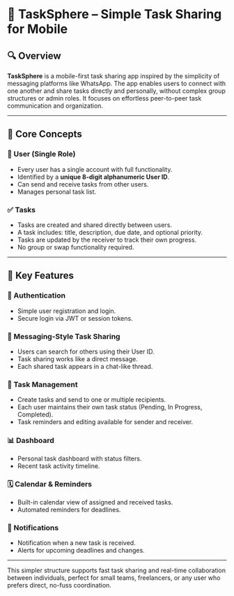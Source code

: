 # 🧠 TaskSphere – Simple Task Sharing for Mobile

## 🔍 Overview

**TaskSphere** is a mobile-first task sharing app inspired by the simplicity of messaging platforms like WhatsApp. The app enables users to connect with one another and share tasks directly and personally, without complex group structures or admin roles. It focuses on effortless peer-to-peer task communication and organization.

---

## 🧹 Core Concepts

### 👤 User (Single Role)

* Every user has a single account with full functionality.
* Identified by a **unique 8-digit alphanumeric User ID**.
* Can send and receive tasks from other users.
* Manages personal task list.

### ✅ Tasks

* Tasks are created and shared directly between users.
* A task includes: title, description, due date, and optional priority.
* Tasks are updated by the receiver to track their own progress.
* No group or swap functionality required.

---

## 🚀 Key Features

### 🔐 Authentication

* Simple user registration and login.
* Secure login via JWT or session tokens.

### 📢 Messaging-Style Task Sharing

* Users can search for others using their User ID.
* Task sharing works like a direct message.
* Each shared task appears in a chat-like thread.

### 📝 Task Management

* Create tasks and send to one or multiple recipients.
* Each user maintains their own task status (Pending, In Progress, Completed).
* Task reminders and editing available for sender and receiver.

### 📊 Dashboard

* Personal task dashboard with status filters.
* Recent task activity timeline.

### 🗓️ Calendar & Reminders

* Built-in calendar view of assigned and received tasks.
* Automated reminders for deadlines.

### 🔔 Notifications

* Notification when a new task is received.
* Alerts for upcoming deadlines and changes.

---
This simpler structure supports fast task sharing and real-time collaboration between individuals, perfect for small teams, freelancers, or any user who prefers direct, no-fuss coordination.
